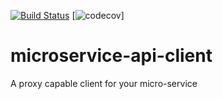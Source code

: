 [![Build Status](https://travis-ci.org/scull7/microservice-api-client.svg?branch=master)](https://travis-ci.org/scull7/microservice-api-client)
[![codecov](https://codecov.io/gh/scull7/microservice-api-client/branch/master/graph/badge.svg)]

# microservice-api-client
A proxy capable client for your micro-service
